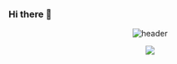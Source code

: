 ### Hi there 👋
<div align="center">
  
  ![header](https://capsule-render.vercel.app/api?type=Rect&text=Hello!&color=3b5998&fontSize=46&fontColor=ffffff)

  <a href="s">
  <img src="https://github-readme-stats.vercel.app/api/top-langs/?username=JeongMoJin&exclude_repo=dkssud8150.github.io&layout=compact&theme=tokyonight" />
</a>
<!--
  <img src="https://img.shields.io/badge/Unreal Engine-0E1128?style=flat&logo=unrealengine&logoColor=white"/>
  <img src="https://img.shields.io/badge/JavaScript-F7DF1E?style=flat&logo=javascript&logoColor=white"/>
  <img src="https://img.shields.io/badge/Android-34A853?style=flat&logo=android&logoColor=white"/>
  <img src="https://img.shields.io/badge/Java-007396?style=flat&logo=java&logoColor=white"/>
  <img src="https://img.shields.io/badge/Kotlin-7F52FF?style=flat&logo=kotlin&logoColor=white"/>
  <img src="https://img.shields.io/badge/Python-3776AB?style=flat&logo=python&logoColor=white"/>
  <img src="https://img.shields.io/badge/MariaDB-003545?style=flat&logo=mariadb&logoColor=white"/>
  <img src="https://img.shields.io/badge/MySQL-4479A1?style=flat&logo=mysql&logoColor=white"/>
  <img src="https://img.shields.io/badge/CSS3-1572B6?style=flat&logo=css3&logoColor=white"/>
  <img src="https://img.shields.io/badge/HTML5-E34F26?style=flat&logo=html5&logoColor=white"/>
  <img src="https://img.shields.io/badge/Node.js-339933?style=flat&logo=nodedotjs&logoColor=white"/>
  <img src="https://img.shields.io/badge/pandas-150458?style=flat&logo=pandas&logoColor=white"/>
  <img src="https://img.shields.io/badge/NumPy-013243?style=flat&logo=numpy&logoColor=white"/>
  <img src="https://img.shields.io/badge/Premiere Pro-0078C0?style=flat&logo=adobepremierepro&logoColor=white"/>
  <img src="https://img.shields.io/badge/After Effects-9999FF?style=flat&logo=adobeaftereffects&logoColor=white"/>
  <img src="https://img.shields.io/badge/Maya-37A5CC?style=flat&logo=autodeskmaya&logoColor=white"/>
  <img src="https://img.shields.io/badge/SketchUp-005F9E?style=flat&logo=sketchup&logoColor=white"/>
  <img src="https://img.shields.io/badge/Eclipse IDE-2C2255?style=flat&logo=eclipseide&logoColor=white"/>
  <img src="https://img.shields.io/badge/VS Code-007ACC?style=flat&logo=visualstudiocode&logoColor=white"/>
  <img src="https://img.shields.io/badge/IntelliJ IDEA-161A36?style=flat&logo=intellijidea&logoColor=white"/>
  <img src="https://img.shields.io/badge/Android Studio-4FC08D?style=flat&logo=androidstudio&logoColor=white"/>
  <img src="https://img.shields.io/badge/DataGrip-9BF0E1?style=flat&logo=datagrip&logoColor=white"/>
  <img src="https://img.shields.io/badge/Jupyter-F37626?style=flat&logo=jupyter&logoColor=white"/>
  <img src="https://img.shields.io/badge/PyCharm-004B8D?style=flat&logo=pycharm&logoColor=white"/>
  <img src="https://img.shields.io/badge/Anaconda-44A833?style=flat&logo=anaconda&logoColor=white"/>
  <img src="https://img.shields.io/badge/Adobe Photoshop-31A8FF?style=flat&logo=adobephotoshop&logoColor=white"/>
  <img src="https://img.shields.io/badge/substance painter-E62431?style=flat&logo=substance painter&logoColor=white"/>
  <img src="https://img.shields.io/badge/AutoCAD-E51050?style=flat&logo=autocad&logoColor=white"/>
  <img src="https://img.shields.io/badge/GAEA-F2BB13?style=flat&logo=GAEA&logoColor=white"/>
  <img src="https://img.shields.io/badge/Lumion-007CE2?style=flat&logo=Lumion&logoColor=white"/>
  <img src="https://img.shields.io/badge/ArcGIS-2C7AC3?style=flat&logo=arcgis&logoColor=white"/>
  <img src="https://img.shields.io/badge/Git-F05032?style=flat&logo=arcgis&logoColor=white"/>
  <img src="https://img.shields.io/badge/GitHub-181717?style=flat&logo=github&logoColor=white"/>
  <img src="https://img.shields.io/badge/WebStorm-8DD6F9?style=flat&logo=webstorm&logoColor=white"/>
-->

  

</div>


<!--
**JeongMoJin/JeongMoJin** is a ✨ _special_ ✨ repository because its `README.md` (this file) appears on your GitHub profile.

Here are some ideas to get you started:

- 🔭 I’m currently working on ...
- 🌱 I’m currently learning ...
- 👯 I’m looking to collaborate on ...
- 🤔 I’m looking for help with ...
- 💬 Ask me about ...
- 📫 How to reach me: ...
- 😄 Pronouns: ...
- ⚡ Fun fact: ...
-->
